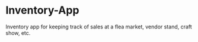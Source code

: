 Inventory-App
=============

Inventory app for keeping track of sales at a flea market, vendor stand, craft show, etc.
